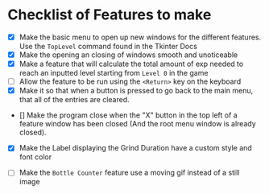 # Checklist of Features to make

- [x] Make the basic menu to open up new windows for the different features. Use the `TopLevel` command found in the Tkinter Docs
- [x] Make the opening an closing of windows smooth and unoticeable
- [x] Make a feature that will calculate the total amount of exp needed to reach an inputted level starting from `Level 0` in the game
- [ ] Allow the feature to be run using the `<Return>` key on the keyboard
- [x] Make it so that when a button is pressed to go back to the main menu, that all of the entries are cleared.
- [] Make the program close when the "X" button in the top left of a feature window has been closed (And the root menu window is already closed).
- [x] Make the Label displaying the Grind Duration have a custom style and font color
- [ ] Make the `Bottle Counter` feature use a moving gif instead of a still image


